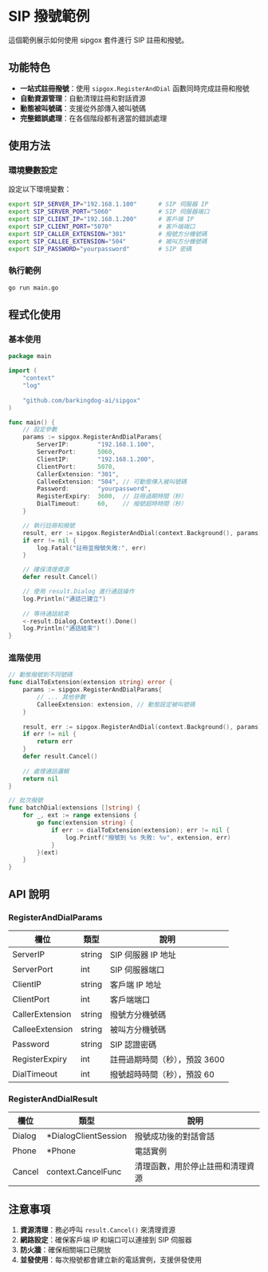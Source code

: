 # SIP 撥號範例

這個範例展示如何使用 sipgox 套件進行 SIP 註冊和撥號。

## 功能特色

- **一站式註冊撥號**：使用 `sipgox.RegisterAndDial` 函數同時完成註冊和撥號
- **自動資源管理**：自動清理註冊和對話資源
- **動態被叫號碼**：支援從外部傳入被叫號碼
- **完整錯誤處理**：在各個階段都有適當的錯誤處理

## 使用方法

### 環境變數設定

設定以下環境變數：

```bash
export SIP_SERVER_IP="192.168.1.100"      # SIP 伺服器 IP
export SIP_SERVER_PORT="5060"             # SIP 伺服器端口
export SIP_CLIENT_IP="192.168.1.200"      # 客戶端 IP  
export SIP_CLIENT_PORT="5070"             # 客戶端端口
export SIP_CALLER_EXTENSION="301"         # 撥號方分機號碼
export SIP_CALLEE_EXTENSION="504"         # 被叫方分機號碼
export SIP_PASSWORD="yourpassword"        # SIP 密碼
```

### 執行範例

```bash
go run main.go
```

## 程式化使用

### 基本使用

```go
package main

import (
    "context"
    "log"
    
    "github.com/barkingdog-ai/sipgox"
)

func main() {
    // 設定參數
    params := sipgox.RegisterAndDialParams{
        ServerIP:        "192.168.1.100",
        ServerPort:      5060,
        ClientIP:        "192.168.1.200", 
        ClientPort:      5070,
        CallerExtension: "301",
        CalleeExtension: "504", // 可動態傳入被叫號碼
        Password:        "yourpassword",
        RegisterExpiry:  3600,  // 註冊過期時間（秒）
        DialTimeout:     60,    // 撥號超時時間（秒）
    }

    // 執行註冊和撥號
    result, err := sipgox.RegisterAndDial(context.Background(), params)
    if err != nil {
        log.Fatal("註冊並撥號失敗:", err)
    }

    // 確保清理資源
    defer result.Cancel()

    // 使用 result.Dialog 進行通話操作
    log.Println("通話已建立")
    
    // 等待通話結束
    <-result.Dialog.Context().Done()
    log.Println("通話結束")
}
```

### 進階使用

```go
// 動態撥號到不同號碼
func dialToExtension(extension string) error {
    params := sipgox.RegisterAndDialParams{
        // ... 其他參數
        CalleeExtension: extension, // 動態設定被叫號碼
    }
    
    result, err := sipgox.RegisterAndDial(context.Background(), params)
    if err != nil {
        return err
    }
    defer result.Cancel()
    
    // 處理通話邏輯
    return nil
}

// 批次撥號
func batchDial(extensions []string) {
    for _, ext := range extensions {
        go func(extension string) {
            if err := dialToExtension(extension); err != nil {
                log.Printf("撥號到 %s 失敗: %v", extension, err)
            }
        }(ext)
    }
}
```

## API 說明

### RegisterAndDialParams

| 欄位 | 類型 | 說明 |
|------|------|------|
| ServerIP | string | SIP 伺服器 IP 地址 |
| ServerPort | int | SIP 伺服器端口 |
| ClientIP | string | 客戶端 IP 地址 |
| ClientPort | int | 客戶端端口 |
| CallerExtension | string | 撥號方分機號碼 |
| CalleeExtension | string | 被叫方分機號碼 |
| Password | string | SIP 認證密碼 |
| RegisterExpiry | int | 註冊過期時間（秒），預設 3600 |
| DialTimeout | int | 撥號超時時間（秒），預設 60 |

### RegisterAndDialResult

| 欄位 | 類型 | 說明 |
|------|------|------|
| Dialog | *DialogClientSession | 撥號成功後的對話會話 |
| Phone | *Phone | 電話實例 |
| Cancel | context.CancelFunc | 清理函數，用於停止註冊和清理資源 |

## 注意事項

1. **資源清理**：務必呼叫 `result.Cancel()` 來清理資源
2. **網路設定**：確保客戶端 IP 和端口可以連接到 SIP 伺服器
3. **防火牆**：確保相關端口已開放
4. **並發使用**：每次撥號都會建立新的電話實例，支援併發使用 